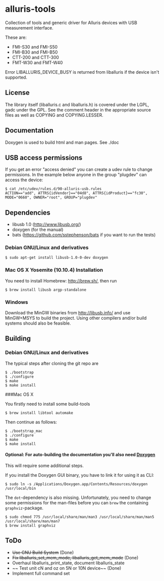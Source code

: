 # alluris-tools

Collection of tools and generic driver for Alluris devices with USB measurement interface.

These are:
* FMI-S30 and FMI-S50
* FMI-B30 and FMI-B50
* CTT-200 and CTT-300
* FMT-W30 and FMT-W40

Error LIBALLURIS_DEVICE_BUSY is returned from liballuris if the device isn't supported.

## License

The library itself (liballuris.c and liballuris.h) is covered under the LGPL, gadc under the GPL.
See the comment header in the appropriate source files as well as COPYING and COPYING.LESSER.

## Documentation

Doxygen is used to build html and man pages. See ./doc

## USB access permissions

If you get an error "access denied" you can create a udev rule to change permissions.
In the example below anyone in the group "plugdev" can access the device:

```
$ cat /etc/udev/rules.d/90-alluris-usb.rules
ACTION=="add", ATTRS{idVendor}=="04d8", ATTRS{idProduct}=="fc30", MODE="0660", OWNER="root", GROUP="plugdev"
```

## Dependencies

* libusb 1.0 (http://www.libusb.org/)
* doxygen (for the manual)
* bats (https://github.com/sstephenson/bats if you want to run the tests)

### Debian GNU/Linux and derivatives

```
$ sudo apt-get install libusb-1.0-0-dev doxygen
```

###  Mac OS X Yosemite (10.10.4) Installation

You need to install Homebrew: http://brew.sh/, then run

```
$ brew install libusb argp-standalone
```

### Windows

Download the MinGW binaries from http://libusb.info/ and use MinGW+MSYS to build the project.
Using other compilers and/or build systems should also be feasible.

## Building

### Debian GNU/Linux and derivatives
The typical steps after cloning the git repo are

```
$ ./bootstrap
$ ./configure
$ make
$ make install
```

###Mac OS X

You firstly need to install some build-tools

```
$ brew install libtool automake
```

Then continue as follows:

```
$ ./bootstrap_mac
$ ./configure
$ make
$ make install
```

#### Optional: For auto-building the documentation you'll also need [Doxygen](http://www.stack.nl/~dimitri/doxygen/)
This will require some additional steps.

If you install the Doxygen GUI binary, you have to link it for using it as CLI:

```
$ sudo ln -s /Applications/Doxygen.app/Contents/Resources/doxygen /usr/local/bin
```
The `dot`-dependency is also missing. Unfortunately, you need to change some permissions for the man-files before you can `brew` the containing `graphviz`-package.

```
$ sudo chmod 775 /usr/local/share/man/man3 /usr/local/share/man/man5 /usr/local/share/man/man7
$ brew install graphviz
```

## ToDo

* ~~Use GNU Build System~~ (Done)
* ~~Fix liballuris_set_mem_mode, liballuris_get_mem_mode~~ (Done)
* Overhaul liballuris_print_state, document liballuris_state
* ~~ Test unit cN and oz on 5N or 10N device~~ (Done)
* Implement full command set
